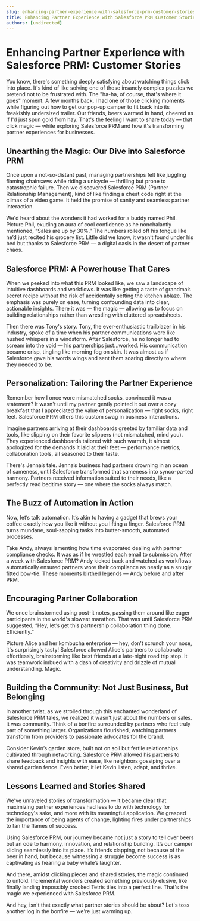 ```yaml
---
slug: enhancing-partner-experience-with-salesforce-prm-customer-stories
title: Enhancing Partner Experience with Salesforce PRM Customer Stories
authors: [undirected]
---
```



# Enhancing Partner Experience with Salesforce PRM: Customer Stories

You know, there's something deeply satisfying about watching things click into place. It's kind of like solving one of those insanely complex puzzles we pretend not to be frustrated with. The "ha-ha, of course, that's where it goes" moment. A few months back, I had one of those clicking moments while figuring out how to get our pop-up camper to fit back into its freakishly undersized trailer. Our friends, beers warmed in hand, cheered as if I'd just spun gold from hay. That's the feeling I want to share today — that click magic — while exploring Salesforce PRM and how it's transforming partner experiences for businesses.

## Unearthing the Magic: Our Dive into Salesforce PRM

Once upon a not-so-distant past, managing partnerships felt like juggling flaming chainsaws while riding a unicycle — thrilling but prone to catastrophic failure. Then we discovered Salesforce PRM (Partner Relationship Management), kind of like finding a cheat code right at the climax of a video game. It held the promise of sanity and seamless partner interaction.

We'd heard about the wonders it had worked for a buddy named Phil. Picture Phil, exuding an aura of cool confidence as he nonchalantly mentioned, “Sales are up by 30%.” The numbers rolled off his tongue like he’d just recited his grocery list. Little did we know, it wasn’t found under his bed but thanks to Salesforce PRM — a digital oasis in the desert of partner chaos.

## Salesforce PRM: A Powerhouse That Cares

When we peeked into what this PRM looked like, we saw a landscape of intuitive dashboards and workflows. It was like getting a taste of grandma’s secret recipe without the risk of accidentally setting the kitchen ablaze. The emphasis was purely on ease, turning confounding data into clear, actionable insights. There it was — the magic — allowing us to focus on building relationships rather than wrestling with cluttered spreadsheets.

Then there was Tony's story. Tony, the ever-enthusiastic trailblazer in his industry, spoke of a time when his partner communications were like hushed whispers in a windstorm. After Salesforce, he no longer had to scream into the void — his partnerships just…worked. His communication became crisp, tingling like morning fog on skin. It was almost as if Salesforce gave his words wings and sent them soaring directly to where they needed to be.

## Personalization: Tailoring the Partner Experience

Remember how I once wore mismatched socks, convinced it was a statement? It wasn't until my partner gently pointed it out over a cozy breakfast that I appreciated the value of personalization — right socks, right feet. Salesforce PRM offers this custom swag in business interactions.

Imagine partners arriving at their dashboards greeted by familiar data and tools, like slipping on their favorite slippers (not mismatched, mind you). They experienced dashboards tailored with such warmth, it almost apologized for the demands it laid at their feet — performance metrics, collaboration tools, all seasoned to their taste.

There's Jenna’s tale. Jenna’s business had partners drowning in an ocean of sameness, until Salesforce transformed that sameness into synco-pa-ted harmony. Partners received information suited to their needs, like a perfectly read bedtime story — one where the socks always match.

## The Buzz of Automation in Action

Now, let’s talk automation. It’s akin to having a gadget that brews your coffee exactly how you like it without you lifting a finger. Salesforce PRM turns mundane, soul-sapping tasks into butter-smooth, automated processes.

Take Andy, always lamenting how time evaporated dealing with partner compliance checks. It was as if he wrestled each email to submission. After a week with Salesforce PRM? Andy kicked back and watched as workflows automatically ensured partners wore their compliance as neatly as a snugly fitted bow-tie. These moments birthed legends — Andy before and after PRM.

## Encouraging Partner Collaboration

We once brainstormed using post-it notes, passing them around like eager participants in the world's slowest marathon. That was until Salesforce PRM suggested, “Hey, let’s get this partnership collaboration thing done. Efficiently.”

Picture Alice and her kombucha enterprise — hey, don’t scrunch your nose, it's surprisingly tasty! Salesforce allowed Alice's partners to collaborate effortlessly, brainstorming like best friends at a late-night road trip stop. It was teamwork imbued with a dash of creativity and drizzle of mutual understanding. Magic.

## Building the Community: Not Just Business, But Belonging

In another twist, as we strolled through this enchanted wonderland of Salesforce PRM tales, we realized it wasn't just about the numbers or sales. It was community. Think of a bonfire surrounded by partners who feel truly part of something larger. Organizations flourished, watching partners transform from providers to passionate advocates for the brand.

Consider Kevin’s garden store, built not on soil but fertile relationships cultivated through networking. Salesforce PRM allowed his partners to share feedback and insights with ease, like neighbors gossiping over a shared garden fence. Even better, it let Kevin listen, adapt, and thrive.

## Lessons Learned and Stories Shared

We've unraveled stories of transformation — it became clear that maximizing partner experiences had less to do with technology for technology's sake, and more with its meaningful application. We grasped the importance of being agents of change, lighting fires under partnerships to fan the flames of success.

Using Salesforce PRM, our journey became not just a story to tell over beers but an ode to harmony, innovation, and relationship building. It’s our camper sliding seamlessly into its place. It’s friends clapping, not because of the beer in hand, but because witnessing a struggle become success is as captivating as hearing a baby whale’s laughter. 

And there, amidst clicking pieces and shared stories, the magic continued to unfold. Incremental wonders created something previously elusive, like finally landing impossibly crooked Tetris tiles into a perfect line. That's the magic we experienced with Salesforce PRM.

And hey, isn't that exactly what partner stories should be about? Let's toss another log in the bonfire — we're just warming up.